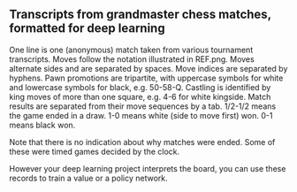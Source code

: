## Transcripts from grandmaster chess matches, formatted for deep learning

One line is one (anonymous) match taken from various tournament transcripts. Moves follow the notation illustrated in REF.png. Moves alternate sides and are separated by spaces. Move indices are separated by hyphens. Pawn promotions are tripartite, with uppercase symbols for white and lowercase symbols for black, e.g. 50-58-Q. Castling is identified by king moves of more than one square, e.g. 4-6 for white kingside. Match results are separated from their move sequences by a tab. 1/2-1/2 means the game ended in a draw. 1-0 means white (side to move first) won. 0-1 means black won.

Note that there is no indication about why matches were ended. Some of these were timed games decided by the clock.

However your deep learning project interprets the board, you can use these records to train a value or a policy network.
